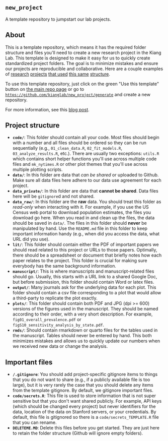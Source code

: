 ## `new_project`

A template repository to jumpstart our lab projects. 

## About 

This is a template repository, which means it has the required folder structure and files you'll need
to create a new research project in the Kiang Lab. This template is designed to make it easy for
us to quickly create standardized project folders. The goal is to minimize mistakes and ensure
our projects are reproducible and collaborative. Here are a couple examples of [research](https://github.com/mkiang/opioid_treatment_distance) [projects](https://github.com/mkiang/airline_testing_strategies)
[that used](https://github.com/mkiang/opioid_inequities) [this same](https://github.com/mkiang/opioid_geographic) [structure](https://github.com/mkiang/disproportionate_prescribing). 

To use this template 
repository, just click on the green "Use this template" button on [the main repo
page](https://github.com/kianglab/new_project) or go to [`https://github.com/kianglab/new_project/generate`](https://github.com/kianglab/new_project/generate) and create a new repository. 

For more information, see this [blog post](https://github.blog/2019-06-06-generate-new-repositories-with-repository-templates/).

## Project structure

- **`code/`**: This folder should contain all your code. Most files should begin with a number and all files should be ordered so they can be run sequentially (e.g., `01_clean_data.R`, `02_fit_models.R`, `03_analyze_results.R`, etc.). There are usually two exceptions: `utils.R` which contains short helper functions you'll use across multiple code files and `mk_nytimes.R` or other plot themes that you'll use across multiple plotting scripts. 
- **`data/`**: In this folder are data that *can be shared* or uploaded to Github. Make sure all data files here adhere to our data use agreement for each project. 
- **`data_private/`**: In this folder are data that **cannot be shared**. Data files here will be `gitignore`d and not shared. 
- **`data_raw/`**: In this folder are the **raw** data. You should treat this folder as *read-only* when interacting with it. For example, if you use the US Census web portal to download population estimates, the files you download go here. When you read in and clean up the files, the data should be saved in `data/`. The files in this folder should **never** be manipulated by hand. Use the `README.md` file in this folder to keep important information handy (e.g., when did you access the data, what URL did you use).
- **`lit/`**: This folder should contain either the PDF of important papers we should read related to this project or URLs to those papers. Optimally, there should be a spreadsheet or document that briefly notes how each paper relates to the project. This folder is crucial for making sure everybody has the same background information. 
- **`manuscript/`**: This is where manuscripts and manuscript-related files should go. Usually, this starts with a URL link to a shared Google Doc, but before submission, this folder should contain Word or latex files. 
- **`output/`**: Many journals ask for the underlying data for each plot. This folder should contain a csv file corresponding to a plot that would allow a third-party to replicate the plot exactly. 
- **`plots/`**: This folder should contain both PDF and JPG (dpi >= 600) versions of the figures used in the manuscript. They should be named according to their order, with a very short description. For example, `fig01_overall_prevalence.pdf` or `figS10_sensitivity_analysis_by_state.pdf`.
- **`rmds/`**: Should contain rmarkdown or quarto files for the tables used in the manuscript. Tables should never be entered by hand. This both minimizes mistakes and allows us to quickly update our numbers when we received new data or change the analysis. 

## Important files
- **`/.gitignore`**: You should add project-specific gitignore items to things that you do not want to share (e.g., if a publicly available file is too large), but it is very rarely the case that you should delete any items from the template gitignore. By default, we gitignore important files.
- **`code/secrets.R`**: This file is used to store information that is not super sensitive but that you don't want shared publicly. For example, API keys (which should be changed every project) but never identifiers for the data, location of the data on Stanford servers, or your credentials. By default, this file is gitignored so there is a `code/secrets_TEMPLATE.R` file that you can rename. 
- **`DELETEME.MD`**: Delete this files before you get started. They are just here to retain the folder structure (Github will ignore empty folders). 
